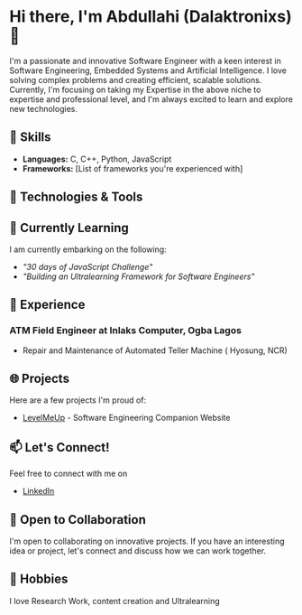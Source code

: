 # Hi there, I'm Abdullahi (Dalaktronixs) 👋

I'm a passionate and innovative Software Engineer with a keen interest in Software Engineering, Embedded Systems and Artificial Intelligence. I love solving complex problems and creating efficient, scalable solutions. Currently, I'm focusing on taking my Expertise in the above niche to expertise and professional level, and I'm always excited to learn and explore new technologies.

## 🚀 Skills

- **Languages:** C, C++, Python, JavaScript
- **Frameworks:** [List of frameworks you're experienced with]

## 🔧 Technologies & Tools


## 🌱 Currently Learning

I am currently embarking on the following:
* *"30 days of JavaScript Challenge"*
* *"Building an Ultralearning Framework for Software Engineers"*
## 💼 Experience

### ATM Field Engineer at Inlaks Computer, Ogba Lagos
- Repair and Maintenance of Automated Teller Machine ( Hyosung, NCR)

## 🌐 Projects

Here are a few projects I'm proud of:

- [LevelMeUp](https://levelme-up.onrender.com/) - Software Engineering Companion Website 


## 📫 Let's Connect!

Feel free to connect with me on 
* [LinkedIn](https://www.linkedin.com/in/abdullahi-abdulhakeem-516b5aab/)

## 🤝 Open to Collaboration

I'm open to collaborating on innovative projects. If you have an interesting idea or project, let's connect and discuss how we can work together.

## 🚴 Hobbies

I love Research Work, content creation and Ultralearning



